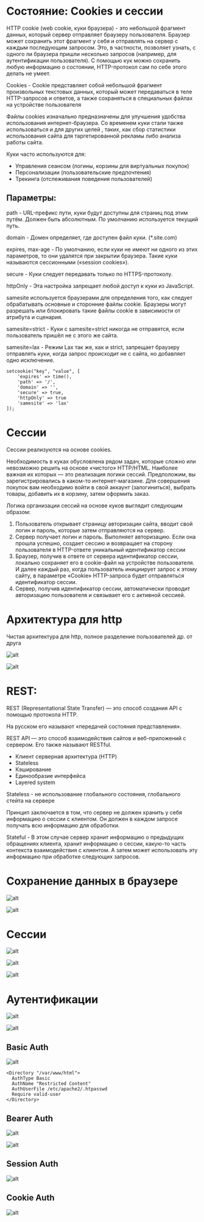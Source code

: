 # Состояние: Cookies и сессии

HTTP cookie (web cookie, куки браузера) - это небольшой фрагмент данных, который сервер отправляет браузеру пользователя. Браузер может сохранить этот фрагмент у себя и отправлять на сервер с каждым последующим запросом. Это, в частности, позволяет узнать, с одного ли браузера пришли несколько запросов (например, для аутентификации пользователя). С помощью кук можно сохранить любую информацию о состоянии, HTTP-протокол сам по себе этого делать не умеет.

Cookies - Cookie представляет собой небольшой фрагмент произвольных текстовых данных, который может передаваться в теле HTTP-запросов и ответов, а также сохраняться в специальных файлах на устройстве пользователя

Файлы cookies изначально предназначены для улучшения удобства использования интернет-браузера. Со временем куки стали также использоваться и для других целей , таких, как сбор статистики использования сайта для таргетированной рекламы либо анализа работы сайта.

Куки часто используются для:

- Управления сеансом (логины, корзины для виртуальных покупок)
- Персонализации (пользовательские предпочтения)
- Трекинга (отслеживания поведения пользователей)

## Параметры:

path - URL-префикс пути, куки будут доступны для страниц под этим путём. Должен быть абсолютным. По умолчанию используется текущий путь.

domain - Домен определяет, где доступен файл куки. (*.site.com)

expires, max-age - По умолчанию, если куки не имеют ни одного из этих параметров, то они удалятся при закрытии браузера. Такие куки называются сессионными («session cookies»).

secure - Куки следует передавать только по HTTPS-протоколу.

httpOnly - Эта настройка запрещает любой доступ к куки из JavaScript.

samesite используется браузерами для определения того, как следует обрабатывать основные и сторонние файлы cookie. Браузеры могут разрешать или блокировать такие файлы cookie в зависимости от атрибута и сценария.

samesite=strict - Куки с samesite=strict никогда не отправятся, если пользователь пришёл не с этого же сайта.

samesite=lax - Режим Lax так же, как и strict, запрещает браузеру отправлять куки, когда запрос происходит не с сайта, но добавляет одно исключение.

```
setcookie("key", "value", [
    'expires' => time(),
    'path' => '/',
    'domain' => '',
    'secure' => true,
    'httpOnly' => true
    'samesite' => 'lax'
]);
```

# Сессии

Сессии реализуются на основе cookies.

Необходимость в куках обусловлена рядом задач, которые сложно или невозможно решить на основе «чистого» HTTP/HTML. Наиболее важная их которых — это реализация логики сессий. Предположим, вы зарегистрировались в каком-то интернет-магазине. Для совершения покупок вам необходимо войти в свой аккаунт (залогиниться), выбрать товары, добавить их в корзину, затем оформить заказ.

Логика организации сессий на основе куков выглядит следующим образом:

1. Пользователь открывает страницу авторизации сайта, вводит свой логин и пароль, которые затем отправляются на сервер.
2. Сервер получает логин и пароль. Выполняет авторизацию. Если она прошла успешно, создает сессию и возвращает на сторону пользователя в HTTP-ответе уникальный идентификатор сессии
3. Браузер, получив в ответе от сервера идентификатор сессии, локально сохраняет его в cookie-файл на устройстве пользователя. И далее каждый раз, когда пользователь инициирует запрос к этому сайту, в параметре «Cookie» HTTP-запроса будет отправляться идентификатор сессии.
4. Сервер, получив идентификатор сессии, автоматически проводит авторизацию пользователя и связывает его с активной сессией.

# Архитектура для http

Чистая архитектура для http, полное разделение пользователей др. от друга

![alt](https://i.gyazo.com/e8ebf6876ca1c57b9409d1d643f9963f.png)

![alt](https://i.gyazo.com/3950d4f157ba568d94938baa0e9dddb6.png)

# REST:

REST (Representational State Transfer)  — это способ создания API с помощью протокола HTTP.

На русском его называют «передачей состояния представления».

REST API — это способ взаимодействия сайтов и веб-приложений с сервером. Его также называют RESTful.

- Клиент серверная архитектура (HTTP)
- Stateless
- Кэширование
- Единообразие интерфейса
- Layered system

Stateless - не использование глобального состояния, глобального стейта на сервере

Принцип заключается в том, что сервер не должен хранить у себя информацию о сессии с клиентом. Он должен в каждом запросе получать всю информацию для обработки.

Stateful - В этом случае сервер хранит информацию о предыдущих обращениях клиента, хранит информацию о сессии, какую-то часть контекста взаимодействия с клиентом. А затем может использовать эту информацию при обработке следующих запросов.

# Сохранение данных в браузере

![alt](https://i.gyazo.com/55ae1ebb0e8db062a1329fc1d9dbfd81.png)

![alt](https://i.gyazo.com/0fb36aa344ffd8ec22d20ce5438f5086.png)


# Сессии

![alt](https://i.gyazo.com/133a9a35bc6e9fdaab574ba4ae5f6eb4.png)

![alt](https://i.gyazo.com/86a1d2a5fd103cb285c8a63d7c36c5f0.png)

![alt](https://i.gyazo.com/b9f4e5390c49fc493b45854c92b8f076.png)

# Аутентификации

![alt](https://i.gyazo.com/2781b308e7e61d8b742ce83d54eae416.png)

![alt](https://i.gyazo.com/9eee1bf62b2e8505ea46f86fa0917de4.png)

## Basic Auth

![alt](https://i.gyazo.com/c10103cfdd47f26e14d8ea1b0bdc53f4.png)

```
<Directory "/var/www/html">
  AuthType Basic
  AuthName "Restricted Content"
  AuthUserFile /etc/apache2/.htpasswd
  Require valid-user
</Directory>
```

## Bearer Auth

![alt](https://i.gyazo.com/068485d9db7c8f8db6ca1282979abc68.png)

![alt](https://i.gyazo.com/31d803f57e86fa0c90c40544f09e2eba.png)

## Session Auth

![alt](https://i.gyazo.com/c10df3238beec8ea90f56115cb4fec60.png)

## Cookie Auth

![alt](https://i.gyazo.com/d9f4832f9f664ee1db17965f06df271e.png)
